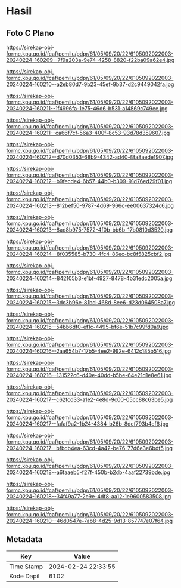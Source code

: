 # Hasil

## Foto C Plano

https://sirekap-obj-formc.kpu.go.id/fcaf/pemilu/pdpr/61/05/09/20/22/6105092022003-20240224-160209--7f9a203a-9e74-4258-8820-f22ba09a62e4.jpg

https://sirekap-obj-formc.kpu.go.id/fcaf/pemilu/pdpr/61/05/09/20/22/6105092022003-20240224-160210--a2eb80d7-9b23-45ef-9b37-d2c9449042fa.jpg

https://sirekap-obj-formc.kpu.go.id/fcaf/pemilu/pdpr/61/05/09/20/22/6105092022003-20240224-160211--1f4996fa-1e75-46d6-b531-a14869c749ee.jpg

https://sirekap-obj-formc.kpu.go.id/fcaf/pemilu/pdpr/61/05/09/20/22/6105092022003-20240224-160211--ca66f7cf-56a3-400f-8c53-93d78d359607.jpg

https://sirekap-obj-formc.kpu.go.id/fcaf/pemilu/pdpr/61/05/09/20/22/6105092022003-20240224-160212--d70d0353-68b9-4342-ad40-f8a8aede1907.jpg

https://sirekap-obj-formc.kpu.go.id/fcaf/pemilu/pdpr/61/05/09/20/22/6105092022003-20240224-160212--b9fecde4-6b57-44b0-b309-91d76ed29f01.jpg

https://sirekap-obj-formc.kpu.go.id/fcaf/pemilu/pdpr/61/05/09/20/22/6105092022003-20240224-160213--812bef50-9787-4d69-966c-ee00637324c6.jpg

https://sirekap-obj-formc.kpu.go.id/fcaf/pemilu/pdpr/61/05/09/20/22/6105092022003-20240224-160213--8ad8b975-7572-4f0b-bb6b-17b0810d3520.jpg

https://sirekap-obj-formc.kpu.go.id/fcaf/pemilu/pdpr/61/05/09/20/22/6105092022003-20240224-160214--8f035585-b730-4fc4-86ec-bc8f5825cbf2.jpg

https://sirekap-obj-formc.kpu.go.id/fcaf/pemilu/pdpr/61/05/09/20/22/6105092022003-20240224-160214--842105b3-e1bf-4927-8478-4b31edc2005a.jpg

https://sirekap-obj-formc.kpu.go.id/fcaf/pemilu/pdpr/61/05/09/20/22/6105092022003-20240224-160215--3dc3b96e-81bd-468d-8ee6-d23d064508a7.jpg

https://sirekap-obj-formc.kpu.go.id/fcaf/pemilu/pdpr/61/05/09/20/22/6105092022003-20240224-160215--54bb6df0-ef1c-4495-bf6e-51b7c99fd0a9.jpg

https://sirekap-obj-formc.kpu.go.id/fcaf/pemilu/pdpr/61/05/09/20/22/6105092022003-20240224-160216--2aa654b7-17b5-4ee2-992e-6412c185b516.jpg

https://sirekap-obj-formc.kpu.go.id/fcaf/pemilu/pdpr/61/05/09/20/22/6105092022003-20240224-160216--131522c6-d40e-40dd-b5be-64e21d1e8e61.jpg

https://sirekap-obj-formc.kpu.go.id/fcaf/pemilu/pdpr/61/05/09/20/22/6105092022003-20240224-160217--c62fcd33-a1e2-4e8d-9c00-05cc88c63be5.jpg

https://sirekap-obj-formc.kpu.go.id/fcaf/pemilu/pdpr/61/05/09/20/22/6105092022003-20240224-160217--fafaf9a2-1b24-4384-b26b-8dcf793b4cf6.jpg

https://sirekap-obj-formc.kpu.go.id/fcaf/pemilu/pdpr/61/05/09/20/22/6105092022003-20240224-160217--bfbdb4ea-63cd-4a42-be76-77d6e3e6bdf5.jpg

https://sirekap-obj-formc.kpu.go.id/fcaf/pemilu/pdpr/61/05/09/20/22/6105092022003-20240224-160218--a6faaeb5-f27f-450b-b2db-4aaf22739bde.jpg

https://sirekap-obj-formc.kpu.go.id/fcaf/pemilu/pdpr/61/05/09/20/22/6105092022003-20240224-160218--34f49a77-2e9e-4df8-aa12-1e9600583508.jpg

https://sirekap-obj-formc.kpu.go.id/fcaf/pemilu/pdpr/61/05/09/20/22/6105092022003-20240224-160210--46d0547e-7ab8-4d25-9d13-857747e07f64.jpg


## Metadata

| Key        | Value               |
| ---------- | ------------------- |
| Time Stamp | 2024-02-24 22:33:55 |
| Kode Dapil | 6102                |



